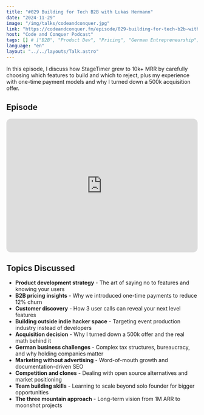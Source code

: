 ```yaml
---
title: "#029 Building for Tech B2B with Lukas Hermann"
date: "2024-11-29"
image: "/img/talks/codeandconquer.jpg"
link: "https://codeandconquer.fm/episode/029-building-for-tech-b2b-with-lukas-hermann"
host: "Code and Conquer Podcast"
tags: [] # ["B2B", "Product Dev", "Pricing", "German Entrepreneurship"]
language: "en"
layout: "../../layouts/Talk.astro"
---
```


In this episode, I discuss how StageTimer grew to 10k+ MRR by carefully choosing which features to build and which to reject, plus my experience with one-time payment models and why I turned down a 500k acquisition offer.

## Episode

<iframe style="border-radius:12px" src="https://open.spotify.com/embed/episode/32AIdG0341AKSt6YwuJC7P?utm_source=generator" width="100%" height="352" frameBorder="0" allowfullscreen="" allow="autoplay; clipboard-write; encrypted-media; fullscreen; picture-in-picture" loading="lazy"></iframe>

## Topics Discussed

- **Product development strategy** - The art of saying no to features and knowing your users
- **B2B pricing insights** - Why we introduced one-time payments to reduce 12% churn
- **Customer discovery** - How 3 user calls can reveal your next level features
- **Building outside indie hacker space** - Targeting event production industry instead of developers
- **Acquisition decision** - Why I turned down a 500k offer and the real math behind it
- **German business challenges** - Complex tax structures, bureaucracy, and why holding companies matter
- **Marketing without advertising** - Word-of-mouth growth and documentation-driven SEO
- **Competition and clones** - Dealing with open source alternatives and market positioning
- **Team building skills** - Learning to scale beyond solo founder for bigger opportunities
- **The three mountain approach** - Long-term vision from 1M ARR to moonshot projects
